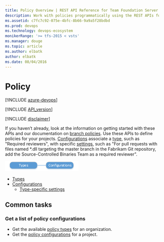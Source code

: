 ```yaml
---
title: Policy Overview | REST API Reference for Team Foundation Server
description: Work with policies programmatically using the REST APIs for Team Foundation Server.
ms.assetid: c7fc7c92-075e-4bfc-8b66-9a9a5f28bdbd
ms.prod: devops
ms.technology: devops-ecosystem
monikerRange: '>= tfs-2015 < vsts'
ms.manager: douge
ms.topic: article
ms.author: elbatk
author: elbatk
ms.date: 08/04/2016
---
```


# Policy

[!INCLUDE [azure-devops](../_data/azure-devops-message.md)]

[!INCLUDE [API_version](../_data/version2-preview1.md)]

[!INCLUDE [disclaimer](../_data/disclaimer.md)]

If you haven’t already, look at the information on getting started with these APIs and our documentation on [branch policies](https://go.microsoft.com/fwlink/?LinkID=615252). Use these APIs to define policies for your projects. 
[Configurations](./configurations.md) associate a [type](./types.md), such as "Required reviewers", with specific [settings](./settings.md), such as  "For pull requests with files named *.dll targeting the master branch in the Fabrikam Git repository, add the Source-Controlled Binaries Team as a required reviewer". 

![policy resources](./_img/policy-resources.png)

* [Types](./types.md)
* [Configurations](configurations.md)
    * [Type-specific settings](./settings.md)

## Common tasks

### Get a list of policy configurations

* Get the available [policy types](./types.md) for an organization. 
* Get the [policy configurations](./configurations.md) for a project.
